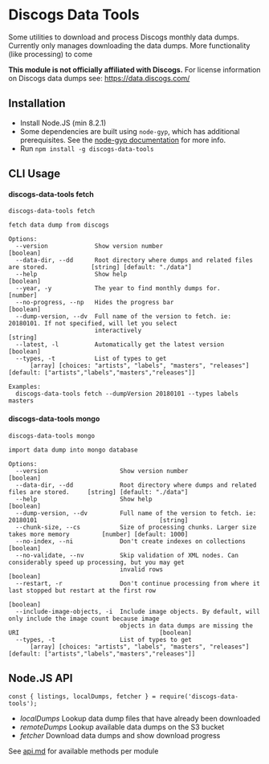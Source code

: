 # Discogs Data Tools
Some utilities to download and process Discogs monthly data dumps. Currently only manages downloading
the data dumps. More functionality (like processing) to come

**This module is not officially affiliated with Discogs.** For license information on Discogs
data dumps see: https://data.discogs.com/

## Installation

- Install Node.JS (min 8.2.1)
- Some dependencies are built using `node-gyp`, which has additional prerequisites. See the [node-gyp documentation](https://github.com/nodejs/node-gyp#Installation) for more info.
- Run `npm install -g discogs-data-tools`

## CLI Usage

<!-- below section is automatically generated. Do not modify -->
<!-- CLI -->

#### discogs-data-tools fetch
```
discogs-data-tools fetch

fetch data dump from discogs

Options:
  --version             Show version number                                                                    [boolean]
  --data-dir, --dd      Root directory where dumps and related files are stored.            [string] [default: "./data"]
  --help                Show help                                                                              [boolean]
  --year, -y            The year to find monthly dumps for.                                                     [number]
  --no-progress, --np   Hides the progress bar                                                                 [boolean]
  --dump-version, --dv  Full name of the version to fetch. ie: 20180101. If not specified, will let you select
                        interactively                                                                           [string]
  --latest, -l          Automatically get the latest version                                                   [boolean]
  --types, -t           List of types to get
      [array] [choices: "artists", "labels", "masters", "releases"] [default: ["artists","labels","masters","releases"]]

Examples:
  discogs-data-tools fetch --dumpVersion 20180101 --types labels masters
```

#### discogs-data-tools mongo
```
discogs-data-tools mongo

import data dump into mongo database

Options:
  --version                    Show version number                                                             [boolean]
  --data-dir, --dd             Root directory where dumps and related files are stored.     [string] [default: "./data"]
  --help                       Show help                                                                       [boolean]
  --dump-version, --dv         Full name of the version to fetch. ie: 20180101                                  [string]
  --chunk-size, --cs           Size of processing chunks. Larger size takes more memory         [number] [default: 1000]
  --no-index, --ni             Don't create indexes on collections                                             [boolean]
  --no-validate, --nv          Skip validation of XML nodes. Can considerably speed up processing, but you may get
                               invalid rows                                                                    [boolean]
  --restart, -r                Don't continue processing from where it last stopped but restart at the first row
                                                                                                               [boolean]
  --include-image-objects, -i  Include image objects. By default, will only include the image count because image
                               objects in data dumps are missing the URI                                       [boolean]
  --types, -t                  List of types to get
      [array] [choices: "artists", "labels", "masters", "releases"] [default: ["artists","labels","masters","releases"]]
```
<!-- /CLI -->

## Node.JS API
```
const { listings, localDumps, fetcher } = require('discogs-data-tools');
```

- *localDumps* Lookup data dump files that have already been downloaded
- *remoteDumps* Lookup available data dumps on the S3 bucket
- *fetcher* Download data dumps and show download progress

See [api.md](./api.md) for available methods per module
